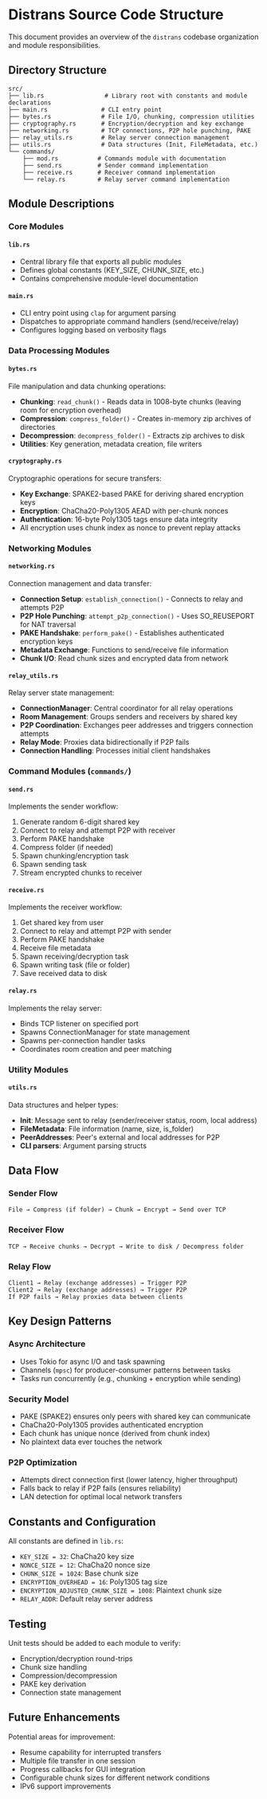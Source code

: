 # Distrans Source Code Structure

This document provides an overview of the `distrans` codebase organization and module responsibilities.

## Directory Structure

```
src/
├── lib.rs                 # Library root with constants and module declarations
├── main.rs               # CLI entry point
├── bytes.rs              # File I/O, chunking, compression utilities
├── cryptography.rs       # Encryption/decryption and key exchange
├── networking.rs         # TCP connections, P2P hole punching, PAKE
├── relay_utils.rs        # Relay server connection management
├── utils.rs              # Data structures (Init, FileMetadata, etc.)
└── commands/
    ├── mod.rs           # Commands module with documentation
    ├── send.rs          # Sender command implementation
    ├── receive.rs       # Receiver command implementation
    └── relay.rs         # Relay server command implementation
```

## Module Descriptions

### Core Modules

#### `lib.rs`
- Central library file that exports all public modules
- Defines global constants (KEY_SIZE, CHUNK_SIZE, etc.)
- Contains comprehensive module-level documentation

#### `main.rs`
- CLI entry point using `clap` for argument parsing
- Dispatches to appropriate command handlers (send/receive/relay)
- Configures logging based on verbosity flags

### Data Processing Modules

#### `bytes.rs`
File manipulation and data chunking operations:
- **Chunking**: `read_chunk()` - Reads data in 1008-byte chunks (leaving room for encryption overhead)
- **Compression**: `compress_folder()` - Creates in-memory zip archives of directories
- **Decompression**: `decompress_folder()` - Extracts zip archives to disk
- **Utilities**: Key generation, metadata creation, file writers

#### `cryptography.rs`
Cryptographic operations for secure transfers:
- **Key Exchange**: SPAKE2-based PAKE for deriving shared encryption keys
- **Encryption**: ChaCha20-Poly1305 AEAD with per-chunk nonces
- **Authentication**: 16-byte Poly1305 tags ensure data integrity
- All encryption uses chunk index as nonce to prevent replay attacks

### Networking Modules

#### `networking.rs`
Connection management and data transfer:
- **Connection Setup**: `establish_connection()` - Connects to relay and attempts P2P
- **P2P Hole Punching**: `attempt_p2p_connection()` - Uses SO_REUSEPORT for NAT traversal
- **PAKE Handshake**: `perform_pake()` - Establishes authenticated encryption keys
- **Metadata Exchange**: Functions to send/receive file information
- **Chunk I/O**: Read chunk sizes and encrypted data from network

#### `relay_utils.rs`
Relay server state management:
- **ConnectionManager**: Central coordinator for all relay operations
- **Room Management**: Groups senders and receivers by shared key
- **P2P Coordination**: Exchanges peer addresses and triggers connection attempts
- **Relay Mode**: Proxies data bidirectionally if P2P fails
- **Connection Handling**: Processes initial client handshakes

### Command Modules (`commands/`)

#### `send.rs`
Implements the sender workflow:
1. Generate random 6-digit shared key
2. Connect to relay and attempt P2P with receiver
3. Perform PAKE handshake
4. Compress folder (if needed)
5. Spawn chunking/encryption task
6. Spawn sending task
7. Stream encrypted chunks to receiver

#### `receive.rs`
Implements the receiver workflow:
1. Get shared key from user
2. Connect to relay and attempt P2P with sender
3. Perform PAKE handshake
4. Receive file metadata
5. Spawn receiving/decryption task
6. Spawn writing task (file or folder)
7. Save received data to disk

#### `relay.rs`
Implements the relay server:
- Binds TCP listener on specified port
- Spawns ConnectionManager for state management
- Spawns per-connection handler tasks
- Coordinates room creation and peer matching

### Utility Modules

#### `utils.rs`
Data structures and helper types:
- **Init**: Message sent to relay (sender/receiver status, room, local address)
- **FileMetadata**: File information (name, size, is_folder)
- **PeerAddresses**: Peer's external and local addresses for P2P
- **CLI parsers**: Argument parsing structs

## Data Flow

### Sender Flow
```
File → Compress (if folder) → Chunk → Encrypt → Send over TCP
```

### Receiver Flow
```
TCP → Receive chunks → Decrypt → Write to disk / Decompress folder
```

### Relay Flow
```
Client1 → Relay (exchange addresses) → Trigger P2P
Client2 → Relay (exchange addresses) → Trigger P2P
If P2P fails → Relay proxies data between clients
```

## Key Design Patterns

### Async Architecture
- Uses Tokio for async I/O and task spawning
- Channels (`mpsc`) for producer-consumer patterns between tasks
- Tasks run concurrently (e.g., chunking + encryption while sending)

### Security Model
- PAKE (SPAKE2) ensures only peers with shared key can communicate
- ChaCha20-Poly1305 provides authenticated encryption
- Each chunk has unique nonce (derived from chunk index)
- No plaintext data ever touches the network

### P2P Optimization
- Attempts direct connection first (lower latency, higher throughput)
- Falls back to relay if P2P fails (ensures reliability)
- LAN detection for optimal local network transfers

## Constants and Configuration

All constants are defined in `lib.rs`:
- `KEY_SIZE = 32`: ChaCha20 key size
- `NONCE_SIZE = 12`: ChaCha20 nonce size
- `CHUNK_SIZE = 1024`: Base chunk size
- `ENCRYPTION_OVERHEAD = 16`: Poly1305 tag size
- `ENCRYPTION_ADJUSTED_CHUNK_SIZE = 1008`: Plaintext chunk size
- `RELAY_ADDR`: Default relay server address

## Testing

Unit tests should be added to each module to verify:
- Encryption/decryption round-trips
- Chunk size handling
- Compression/decompression
- PAKE key derivation
- Connection state management

## Future Enhancements

Potential areas for improvement:
- Resume capability for interrupted transfers
- Multiple file transfer in one session
- Progress callbacks for GUI integration
- Configurable chunk sizes for different network conditions
- IPv6 support improvements
